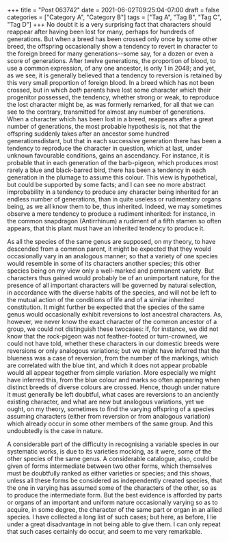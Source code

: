+++
title = "Post 063742"
date = 2021-06-02T09:25:04-07:00
draft = false
categories = ["Category A", "Category B"]
tags = ["Tag A", "Tag B", "Tag C", "Tag D"]
+++
No doubt it is a very surprising fact that characters should reappear after having been lost for many, perhaps for hundreds of generations. But when a breed has been crossed only once by some other breed, the offspring occasionally show a tendency to revert in character to the foreign breed for many generations--some say, for a dozen or even a score of generations. After twelve generations, the proportion of blood, to use a common expression, of any one ancestor, is only 1 in 2048; and yet, as we see, it is generally believed that a tendency to reversion is retained by this very small proportion of foreign blood. In a breed which has not been crossed, but in which _both_ parents have lost some character which their progenitor possessed, the tendency, whether strong or weak, to reproduce the lost character might be, as was formerly remarked, for all that we can see to the contrary, transmitted for almost any number of generations. When a character which has been lost in a breed, reappears after a great number of generations, the most probable hypothesis is, not that the offspring suddenly takes after an ancestor some hundred generationsdistant, but that in each successive generation there has been a tendency to reproduce the character in question, which at last, under unknown favourable conditions, gains an ascendancy. For instance, it is probable that in each generation of the barb-pigeon, which produces most rarely a blue and black-barred bird, there has been a tendency in each generation in the plumage to assume this colour. This view is hypothetical, but could be supported by some facts; and I can see no more abstract improbability in a tendency to produce any character being inherited for an endless number of generations, than in quite useless or rudimentary organs being, as we all know them to be, thus inherited. Indeed, we may sometimes observe a mere tendency to produce a rudiment inherited: for instance, in the common snapdragon (Antirrhinum) a rudiment of a fifth stamen so often appears, that this plant must have an inherited tendency to produce it.

As all the species of the same genus are supposed, on my theory, to have descended from a common parent, it might be expected that they would occasionally vary in an analogous manner; so that a variety of one species would resemble in some of its characters another species; this other species being on my view only a well-marked and permanent variety. But characters thus gained would probably be of an unimportant nature, for the presence of all important characters will be governed by natural selection, in accordance with the diverse habits of the species, and will not be left to the mutual action of the conditions of life and of a similar inherited constitution. It might further be expected that the species of the same genus would occasionally exhibit reversions to lost ancestral characters. As, however, we never know the exact character of the common ancestor of a group, we could not distinguish these twocases: if, for instance, we did not know that the rock-pigeon was not feather-footed or turn-crowned, we could not have told, whether these characters in our domestic breeds were reversions or only analogous variations; but we might have inferred that the blueness was a case of reversion, from the number of the markings, which are correlated with the blue tint, and which it does not appear probable would all appear together from simple variation. More especially we might have inferred this, from the blue colour and marks so often appearing when distinct breeds of diverse colours are crossed. Hence, though under nature it must generally be left doubtful, what cases are reversions to an anciently existing character, and what are new but analogous variations, yet we ought, on my theory, sometimes to find the varying offspring of a species assuming characters (either from reversion or from analogous variation) which already occur in some other members of the same group. And this undoubtedly is the case in nature.

A considerable part of the difficulty in recognising a variable species in our systematic works, is due to its varieties mocking, as it were, some of the other species of the same genus. A considerable catalogue, also, could be given of forms intermediate between two other forms, which themselves must be doubtfully ranked as either varieties or species; and this shows, unless all these forms be considered as independently created species, that the one in varying has assumed some of the characters of the other, so as to produce the intermediate form. But the best evidence is afforded by parts or organs of an important and uniform nature occasionally varying so as to acquire, in some degree, the character of the same part or organ in an allied species. I have collected a long list of such cases; but here, as before, I lie under a great disadvantage in not being able to give them. I can only repeat that such cases certainly do occur, and seem to me very remarkable.
